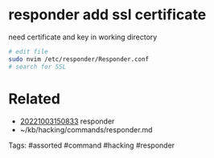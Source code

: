 # responder add ssl certificate
need certificate and key in working directory
```bash
# edit file
sudo nvim /etc/responder/Responder.conf
# search for SSL
```

# Related
- [20221003150833](/zet/20221003150833/README.md) responder
- ~/kb/hacking/commands/responder.md

Tags:
    #assorted #command #hacking #responder
